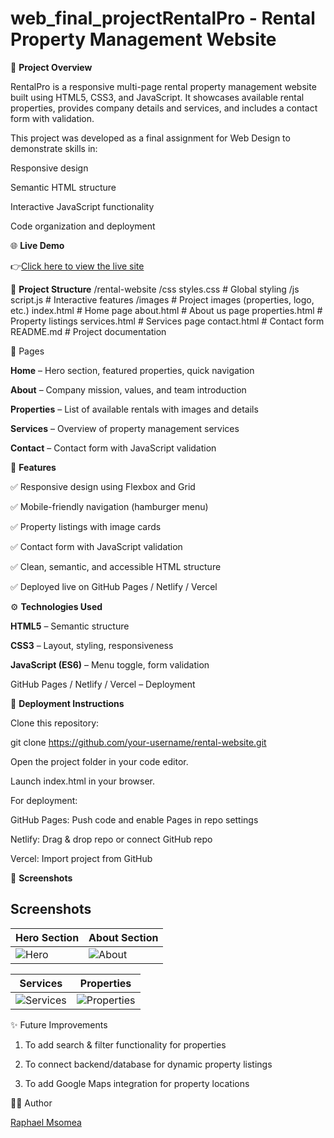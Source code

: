 # web_final_projectRentalPro - Rental Property Management Website
📖 **Project Overview**

RentalPro is a responsive multi-page rental property management website built using HTML5, CSS3, and JavaScript.
It showcases available rental properties, provides company details and services, and includes a contact form with validation.

This project was developed as a final assignment for Web Design to demonstrate skills in:

Responsive design

Semantic HTML structure

Interactive JavaScript functionality

Code organization and deployment

🌐 **Live Demo**

👉[Click here to view the live site](https://msomea.github.io/web_final_project/)

📂 **Project Structure**
/rental-website
  /css
    styles.css        # Global styling
  /js
    script.js         # Interactive features
  /images             # Project images (properties, logo, etc.)
  index.html          # Home page
  about.html          # About us page
  properties.html     # Property listings
  services.html       # Services page
  contact.html        # Contact form
  README.md           # Project documentation

📑 Pages

**Home** – Hero section, featured properties, quick navigation

**About** – Company mission, values, and team introduction

**Properties** – List of available rentals with images and details

**Services** – Overview of property management services

**Contact** – Contact form with JavaScript validation

🎨 **Features**

✅ Responsive design using Flexbox and Grid

✅ Mobile-friendly navigation (hamburger menu)

✅ Property listings with image cards

✅ Contact form with JavaScript validation

✅ Clean, semantic, and accessible HTML structure

✅ Deployed live on GitHub Pages / Netlify / Vercel

⚙️ **Technologies Used**

**HTML5** – Semantic structure

**CSS3** – Layout, styling, responsiveness

**JavaScript (ES6)** – Menu toggle, form validation

GitHub Pages / Netlify / Vercel – Deployment

🚀 **Deployment Instructions**

Clone this repository:

git clone https://github.com/your-username/rental-website.git


Open the project folder in your code editor.

Launch index.html in your browser.

For deployment:

GitHub Pages: Push code and enable Pages in repo settings

Netlify: Drag & drop repo or connect GitHub repo

Vercel: Import project from GitHub

📸 **Screenshots**

## Screenshots
| Hero Section | About Section |
|--------------|---------------|
| ![Hero](images/screenshot/hero.png) | ![About](images/screenshot/about.png) |

| Services   | Properties |
|------------------|-------------------|
| ![Services](images/screenshot/services.png) | ![Properties](images/screenshot/properties.png) |



✨ Future Improvements

1. To add search & filter functionality for properties

2. To connect backend/database for dynamic property listings

3. To add Google Maps integration for property locations

👨‍💻 Author

[Raphael Msomea](https://github.com/msomea)